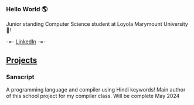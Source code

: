 ### Hello World 🌎

Junior standing Computer Science student at Loyola Marymount University 🦁!

-=- [LinkedIn](https://www.linkedin.com/in/gaurav-basu-2b9a26215/) -=- 

<h2><u>Projects</u></h2>

<h3> Sanscript </h3> 
A programming language and compiler using Hindi keywords! Main author of this school project for my compiler class. Will be complete May 2024
<!--
**gauravbasu03/gauravbasu03** is a ✨ _special_ ✨ repository because its `README.md` (this file) appears on your GitHub profile.

Here are some ideas to get you started:

- 🔭 I’m currently working on ...
- 🌱 I’m currently learning ...
- 👯 I’m looking to collaborate on ...
- 🤔 I’m looking for help with ...
- 💬 Ask me about ...
- 📫 How to reach me: ...
- 😄 Pronouns: ...
- ⚡ Fun fact: ...
-->

